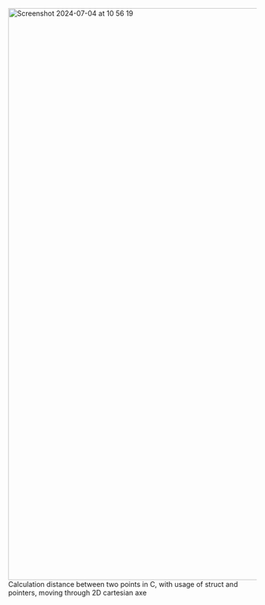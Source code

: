 <img width="1157" alt="Screenshot 2024-07-04 at 10 56 19" src="https://github.com/lorenzogradaschi/Cartesian-Coordinates-in-C/assets/69428952/b110b285-ea7d-4759-bbcb-064f8f20f20f">
Calculation distance between two points in C, with usage of struct and pointers, moving through 2D cartesian axe 
